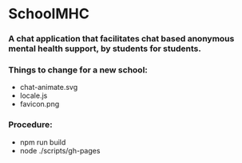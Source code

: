 # SchoolMHC

### A chat application that facilitates chat based anonymous mental health support, by students for students.

### Things to change for a new school:
- chat-animate.svg
- locale.js
- favicon.png

### Procedure:
- npm run build
- node ./scripts/gh-pages